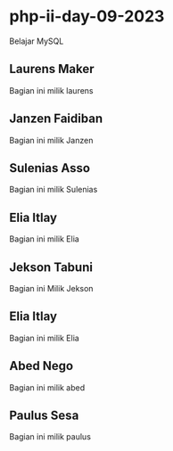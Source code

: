 # php-ii-day-09-2023

Belajar MySQL

## Laurens Maker

Bagian ini milik laurens

## Janzen Faidiban

Bagian ini milik Janzen

## Sulenias Asso

Bagian ini milik Sulenias

## Elia Itlay

Bagian ini milik Elia

## Jekson Tabuni

Bagian ini Milik Jekson

## Elia Itlay

Bagian ini milik Elia

## Abed Nego

Bagian ini milik abed

## Paulus Sesa

Bagian ini milik paulus
